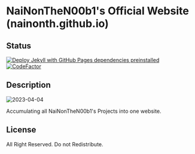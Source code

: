 # NaiNonTheN00b1's Official Website (nainonth.github.io)

## Status
[![Deploy Jekyll with GitHub Pages dependencies preinstalled](https://github.com/NaiNonTH/nainonth.github.io/actions/workflows/jekyll-gh-pages.yml/badge.svg)](https://github.com/NaiNonTH/nainonth.github.io/actions/workflows/jekyll-gh-pages.yml)
[![CodeFactor](https://www.codefactor.io/repository/github/nainonth/nainonth.github.io/badge)](https://www.codefactor.io/repository/github/nainonth/nainonth.github.io)

## Description

![2023-04-04](https://user-images.githubusercontent.com/61338902/229860293-c3f50742-c9d8-4ae0-bd54-a83a8becd6d5.png)

Accumulating all NaiNonTheN00b1's Projects into one website.

## License

All Right Reserved. Do not Redistribute.
